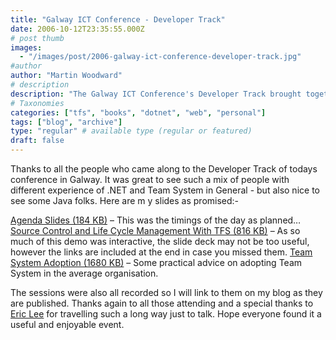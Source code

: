 ```yaml
---
title: "Galway ICT Conference - Developer Track"
date: 2006-10-12T23:35:55.000Z
# post thumb
images:
  - "/images/post/2006-galway-ict-conference-developer-track.jpg"
#author
author: "Martin Woodward"
# description
description: "The Galway ICT Conference's Developer Track brought together diverse professionals to explore .NET, Team System, and Java in engaging sessions."
# Taxonomies
categories: ["tfs", "books", "dotnet", "web", "personal"]
tags: ["blog", "archive"]
type: "regular" # available type (regular or featured)
draft: false
---
```


Thanks to all the people who came along to the Developer Track of todays conference in Galway. It was great to see such a mix of people with different experience of .NET and Team System in General - but also nice to see some Java folks. Here are m y slides as promised:-

[Agenda Slides (184 KB)](http://www.woodwardweb.com/blog/Developer_Seminars_Agenda.pdf) – This was the timings of the day as planned…
[Source Control and Life Cycle Management With TFS (816 KB)](http://www.woodwardweb.com/blog/SourceControlLifeCycleManagementlWithTFS.pdf) – As so much of this demo was interactive, the slide deck may not be too useful, however the links are included at the end in case you missed them.
[Team System Adoption (1680 KB)](http://www.woodwardweb.com/blog/TeamSystemAdoption.pdf) – Some practical advice on adopting Team System in the average organisation.

The sessions were also all recorded so I will link to them on my blog as they are published. Thanks again to all those attending and a special thanks to [Eric Lee](http://blogs.msdn.com/ericlee/) for travelling such a long way just to talk. Hope everyone found it a useful and enjoyable event.
